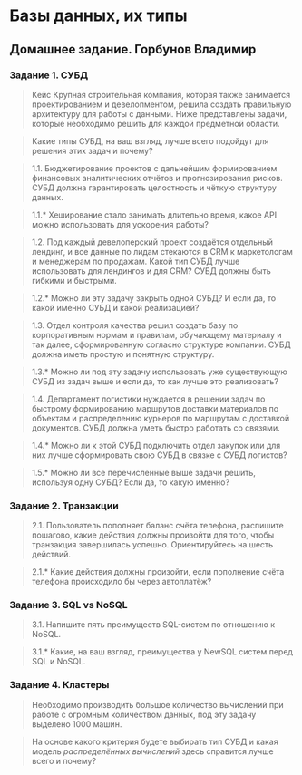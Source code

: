 # Базы данных, их типы
## Домашнее задание. Горбунов Владимир


### Задание 1. СУБД

>Кейс
>Крупная строительная компания, которая также занимается проектированием и девелопментом, решила создать 
правильную архитектуру для работы с данными. Ниже представлены задачи, которые необходимо решить для
каждой предметной области. 

>Какие типы СУБД, на ваш взгляд, лучше всего подойдут для решения этих задач и почему? 
 
>1.1. Бюджетирование проектов с дальнейшим формированием финансовых аналитических отчётов и прогнозирования рисков.
СУБД должна гарантировать целостность и чёткую структуру данных.

>1.1.* Хеширование стало занимать длительно время, какое API можно использовать для ускорения работы? 

>1.2. Под каждый девелоперский проект создаётся отдельный лендинг, и все данные по лидам стекаются в CRM к 
маркетологам и менеджерам по продажам. Какой тип СУБД лучше использовать для лендингов и для CRM? 
СУБД должны быть гибкими и быстрыми.

>1.2.* Можно ли эту задачу закрыть одной СУБД? И если да, то какой именно СУБД и какой реализацией?

>1.3. Отдел контроля качества решил создать базу по корпоративным нормам и правилам, обучающему материалу 
и так далее, сформированную согласно структуре компании. СУБД должна иметь простую и понятную структуру.

>1.3.* Можно ли под эту задачу использовать уже существующую СУБД из задач выше и если да, то как лучше это 
реализовать?

>1.4. Департамент логистики нуждается в решении задач по быстрому формированию маршрутов доставки материалов 
по объектам и распределению курьеров по маршрутам с доставкой документов. СУБД должна уметь быстро работать
со связями.

>1.4.* Можно ли к этой СУБД подключить отдел закупок или для них лучше сформировать свою СУБД в связке с СУБД 
логистов?

>1.5.* Можно ли все перечисленные выше задачи решить, используя одну СУБД? Если да, то какую именно?

### Задание 2. Транзакции

>2.1. Пользователь пополняет баланс счёта телефона, распишите пошагово, какие действия должны произойти для того, чтобы 
транзакция завершилась успешно. Ориентируйтесь на шесть действий.

>2.1.* Какие действия должны произойти, если пополнение счёта телефона происходило бы через автоплатёж?


### Задание 3. SQL vs NoSQL

>3.1. Напишите пять преимуществ SQL-систем по отношению к NoSQL. 

>3.1.* Какие, на ваш взгляд, преимущества у NewSQL систем перед SQL и NoSQL.


### Задание 4. Кластеры

>Необходимо производить большое количество вычислений при работе с огромным количеством данных, под эту задачу 
выделено 1000 машин. 

>На основе какого критерия будете выбирать тип СУБД и какая модель *распределённых вычислений* 
здесь справится лучше всего и почему?